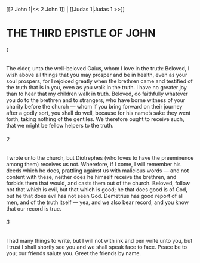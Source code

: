 [[2 John 1|<< 2 John 1]]  |  [[Judas 1|Judas 1 >>]]

# THE THIRD EPISTLE OF JOHN
###### 1

The elder, unto the well-beloved Gaius, whom I love in the truth: Beloved, I wish above all things that you may prosper and be in health, even as your soul prospers, for I rejoiced greatly when the brethren came and testified of the truth that is in you, even as you walk in the truth. I have no greater joy than to hear that my children walk in truth. Beloved, do faithfully whatever you do to the brethren and to strangers, who have borne witness of your charity before the church — whom if you bring forward on their journey after a godly sort, you shall do well, because for his name’s sake they went forth, taking nothing of the gentiles. We therefore ought to receive such, that we might be fellow helpers to the truth.

###### 2
I wrote unto the church, but Diotrephes (who loves to have the preeminence among them) receives us not. Wherefore, if I come, I will remember his deeds which he does, prattling against us with malicious words — and not content with these, neither does he himself receive the brethren, and forbids them that would, and casts them out of the church. Beloved, follow not that which is evil, but that which is good; he that does good is of God, but he that does evil has not seen God. Demetrius has good report of all men, and of the truth itself — yea, and we also bear record, and you know that our record is true.

###### 3
I had many things to write, but I will not with ink and pen write unto you, but I trust I shall shortly see you and we shall speak face to face. Peace be to you; our friends salute you. Greet the friends by name.